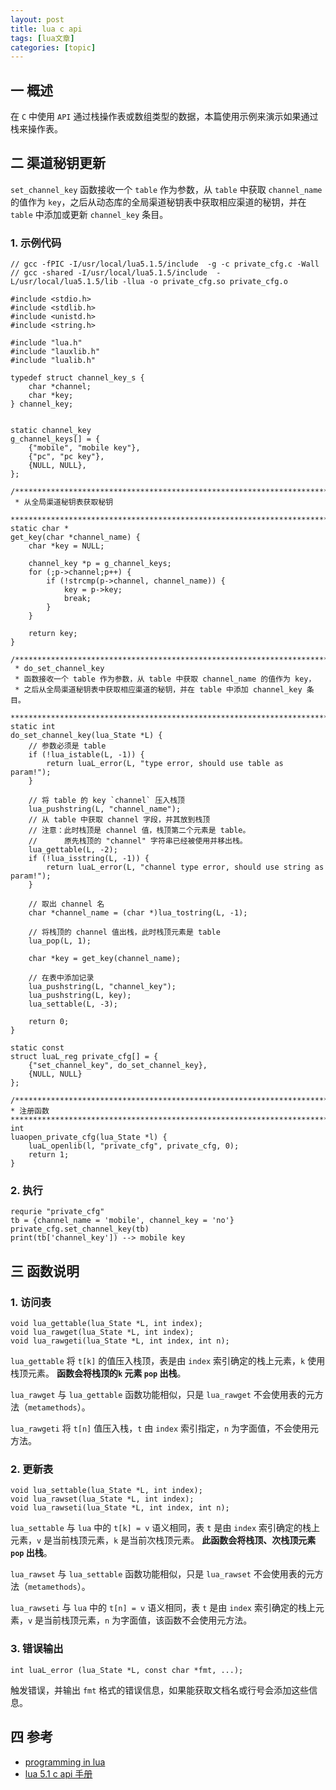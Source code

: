 ```yaml
---
layout: post
title: lua c api  
tags: [lua文章]
categories: [topic]
---
```

## 一 概述

在 `C` 中使用 `API` 通过栈操作表或数组类型的数据，本篇使用示例来演示如果通过栈来操作表。

## 二 渠道秘钥更新

`set_channel_key` 函数接收一个 `table` 作为参数，从 `table` 中获取 `channel_name` 的值作为
`key`，之后从动态库的全局渠道秘钥表中获取相应渠道的秘钥，并在 `table` 中添加或更新 `channel_key` 条目。

### 1\. 示例代码

    
    
    // gcc -fPIC -I/usr/local/lua5.1.5/include  -g -c private_cfg.c -Wall
    // gcc -shared -I/usr/local/lua5.1.5/include  -L/usr/local/lua5.1.5/lib -llua -o private_cfg.so private_cfg.o
    
    #include <stdio.h>
    #include <stdlib.h>
    #include <unistd.h>
    #include <string.h>
    
    #include "lua.h"
    #include "lauxlib.h"
    #include "lualib.h"
    
    typedef struct channel_key_s {
        char *channel;
        char *key;
    } channel_key;
    
    
    static channel_key 
    g_channel_keys[] = {
        {"mobile", "mobile key"},
        {"pc", "pc key"},
        {NULL, NULL},
    };
    
    /*******************************************************************************
     * 从全局渠道秘钥表获取秘钥
     ******************************************************************************/
    static char *
    get_key(char *channel_name) {
        char *key = NULL;
        
        channel_key *p = g_channel_keys;
        for (;p->channel;p++) {
            if (!strcmp(p->channel, channel_name)) {
                key = p->key;
                break;
            }
        }
    
        return key;
    }
    
    /*******************************************************************************
     * do_set_channel_key 
     * 函数接收一个 table 作为参数，从 table 中获取 channel_name 的值作为 key，
     * 之后从全局渠道秘钥表中获取相应渠道的秘钥，并在 table 中添加 channel_key 条目。
     ******************************************************************************/
    static int
    do_set_channel_key(lua_State *L) {
        // 参数必须是 table
        if (!lua_istable(L, -1)) {
            return luaL_error(L, "type error, should use table as param!");
        }
        
        // 将 table 的 key `channel` 压入栈顶
        lua_pushstring(L, "channel_name");
        // 从 table 中获取 channel 字段，并其放到栈顶
        // 注意：此时栈顶是 channel 值，栈顶第二个元素是 table。
        //      原先栈顶的 "channel" 字符串已经被使用并移出栈。
        lua_gettable(L, -2);
        if (!lua_isstring(L, -1)) {
            return luaL_error(L, "channel type error, should use string as param!");
        }
        
        // 取出 channel 名
        char *channel_name = (char *)lua_tostring(L, -1);
    
        // 将栈顶的 channel 值出栈，此时栈顶元素是 table
        lua_pop(L, 1);
        
        char *key = get_key(channel_name);
        
        // 在表中添加记录
        lua_pushstring(L, "channel_key");
        lua_pushstring(L, key);
        lua_settable(L, -3);
        
        return 0;
    }
    
    static const 
    struct luaL_reg private_cfg[] = {
        {"set_channel_key", do_set_channel_key},
        {NULL, NULL}
    };
    
    /******************************************************************************
    * 注册函数
    ******************************************************************************/
    int 
    luaopen_private_cfg(lua_State *l) {
        luaL_openlib(l, "private_cfg", private_cfg, 0);
        return 1;
    }
    

### 2\. 执行

    
    
    requrie "private_cfg"
    tb = {channel_name = 'mobile', channel_key = 'no'}
    private_cfg.set_channel_key(tb)
    print(tb['channel_key']) --> mobile key
    

## 三 函数说明

### 1\. 访问表

    
    
    void lua_gettable(lua_State *L, int index);
    void lua_rawget(lua_State *L, int index);
    void lua_rawgeti(lua_State *L, int index, int n);
    

`lua_gettable` 将 `t[k]` 的值压入栈顶，表是由 `index` 索引确定的栈上元素，`k` 使用栈顶元素。 **函数会将栈顶的`k`
元素 `pop` 出栈**。

`lua_rawget` 与 `lua_gettable` 函数功能相似，只是 `lua_rawget` 不会使用表的元方法（`metamethods`）。

`lua_rawgeti` 将 `t[n]` 值压入栈，`t` 由 `index` 索引指定，`n` 为字面值，不会使用元方法。

### 2\. 更新表

    
    
    void lua_settable(lua_State *L, int index);
    void lua_rawset(lua_State *L, int index);
    void lua_rawseti(lua_State *L, int index, int n);
    

`lua_settable` 与 `lua` 中的 `t[k] = v` 语义相同，表 `t` 是由 `index` 索引确定的栈上元素，`v`
是当前栈顶元素，`k` 是当前次栈顶元素。 **此函数会将栈顶、次栈顶元素`pop` 出栈**。

`lua_rawset` 与 `lua_settable` 函数功能相似，只是 `lua_rawset` 不会使用表的元方法（`metamethods`）。

`lua_rawseti` 与 `lua` 中的 `t[n] = v` 语义相同，表 `t` 是由 `index` 索引确定的栈上元素，`v`
是当前栈顶元素，`n` 为字面值，该函数不会使用元方法。

### 3\. 错误输出

    
    
    int luaL_error (lua_State *L, const char *fmt, ...);
    

触发错误，并输出 `fmt` 格式的错误信息，如果能获取文档名或行号会添加这些信息。

## 四 参考

  * [programming in lua](https://www.lua.org/pil/25.1.html)
  * [lua 5.1 c api 手册](https://www.lua.org/manual/5.1/manual.html)